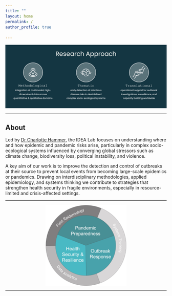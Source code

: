 ```yaml
---
title: ""
layout: home
permalink: /
author_profile: true

---
```


![Research Approach](/assets/images/research_approach.jpg)

---
## About

Led by [Dr Charlotte Hammer](/team/), the IDEA Lab focuses on understanding where and how epidemic and pandemic risks arise, particularly in complex socio-ecological systems influenced by converging global stressors such as climate change, biodiversity loss, political instability, and violence.  

A key aim of our work is to improve the detection and control of outbreaks at their source to prevent local events from becoming large-scale epidemics or pandemics. Drawing on interdisciplinary methodologies, applied epidemiology, and systems thinking we contribute to strategies that strengthen health security in fragile environments, especially in resource-limited and crisis-affected settings.  

---

<img src="/assets/images/logo.jpg" alt="IDEA Lab Research" style="width:50%; max-width:300px; display:block; margin:auto;">

---



